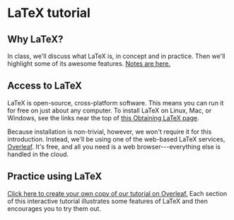 # LaTeX tutorial

## Why LaTeX?

In class, we'll discuss what LaTeX is, in concept and in practice.
Then we'll highlight some of its awesome features.
[Notes are here.](about_latex.md)

## Access to LaTeX

LaTeX is open-source, cross-platform software.
This means you can run it for free on just about any computer.
To install LaTeX on Linux, Mac, or Windows, see the links near the top of [this Obtaining LaTeX page](https://latex-project.org/ftp.html).

Because installation is non-trivial, however, we won't require it for this introduction.
Instead, we'll be using one of the web-based LaTeX services, [Overleaf](http://www.overleaf.com).
It's free, and all you need is a web browser---everything else is handled in the cloud.

## Practice using LaTeX

[Click here to create your own copy of our tutorial on Overleaf.](https://www.overleaf.com/docs?snip_uri=https://raw.githubusercontent.com/eeg/latex_tutorial/master/tutorial.zip&splash=none)
Each section of this interactive tutorial illustrates some features of LaTeX and then encourages you to try them out.

